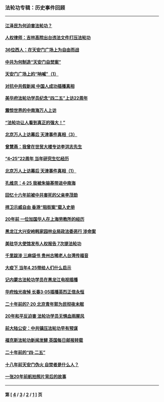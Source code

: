 ### 法轮功专辑：历史事件回顾
---
#### [江泽民为何迫害法轮功？](../../pages/nf5793/n13876324.md?12120430) 
#### [人权律师：吉林高院出台违法文件打压法轮功](../../pages/nf5793/n13825665.md?12120430) 
#### [36位西人：在天安门广场上为自由而战](../../pages/nf5793/n13390029.md?12120430) 
#### [中共为何制造“天安门自焚案”](../../pages/nf5793/n13183270.md?12120430) 
#### [天安门广场上的“呐喊”（1）](../../pages/nf5793/n13105277.md?12120430) 
#### [对抗中共假新闻 中国人成功插播真相](../../pages/nf5793/n12910618.md?12120430) 
#### [美华府法轮功学员纪念“四二五”上访22周年](../../pages/nf5793/n12904445.md?12120430) 
#### [震惊世界的中南海万人上访](../../pages/nf5793/n12903976.md?12120430) 
#### [“法轮功让人看到真正的强大！”](../../pages/nf5793/n12903195.md?12120430) 
#### [北京万人上访幕后 天津事件真相（3）](../../pages/nf5793/n12902807.md?12120430) 
#### [曾慧燕：我曾在世贸大楼专访李洪志先生](../../pages/nf5793/n12898729.md?12120430) 
#### [“4•25”22周年 当年研究生忆经历](../../pages/nf5793/n12894152.md?12120430) 
#### [北京万人上访幕后 天津事件真相（1）](../../pages/nf5793/n12885174.md?12120430) 
#### [孔维京：4·25 我被朱镕基带进中南海](../../pages/nf5793/n12864987.md?12120430) 
#### [回忆十六年前被中共害死的父亲李茂勋](../../pages/nf5793/n12880270.md?12120430) 
#### [捍卫示威自由 香港“阻街案”载入史册](../../pages/nf5793/n12811245.md?12120430) 
#### [20年前 一位加国华人在上海劳教所的经历](../../pages/nf5793/n12707932.md?12120430) 
#### [黑龙江大兴安岭韩家园林业局政法委恶行 涉命案](../../pages/nf5793/n12622815.md?12120430) 
#### [美驻华大使馆发布人权报告 7次提法轮功](../../pages/nf5793/n12520541.md?12120430) 
#### [千里跋涉 三麻袋书 贵州古稀老人台湾传福音](../../pages/nf5793/n12198750.md?12120430) 
#### [大疫下 当年4.25带给人们什么启示](../../pages/nf5793/n12058565.md?12120430) 
#### [记内蒙古法轮功学员在黑龙江电视插播](../../pages/nf5793/n11699194.md?12120430) 
#### [华府烛光夜悼 长春3·05插播英烈正信永恒](../../pages/nf5793/n11397432.md?12120430) 
#### [二十年前的7·20 北京青年郭为民彻夜未眠](../../pages/nf5793/n11354195.md?12120430) 
#### [20年和平反迫害 法轮功学员无惧血雨腥风](../../pages/nf5793/n11348279.md?12120430) 
#### [前大陆公安：中共镇压法轮功早有预谋](../../pages/nf5793/n11352168.md?12120430) 
#### [福克斯法轮功新闻发酵  英国每日邮报转载](../../pages/nf5793/n11285952.md?12120430) 
#### [二十年前的“四·二五”](../../pages/nf5793/n11207639.md?12120430) 
#### [十八年前天安门伪火 自焚者是什么人？](../../pages/nf5793/n10996556.md?12120430) 
#### [一张20年前航拍照片背后的故事](../../pages/nf5793/n10693797.md?12120430) 

---
#### 第 [ [4](./4.md?12120430) / [3](./3.md?12120430) / [2](./2.md?12120430) / [1](./1.md?12120430) ] 页
